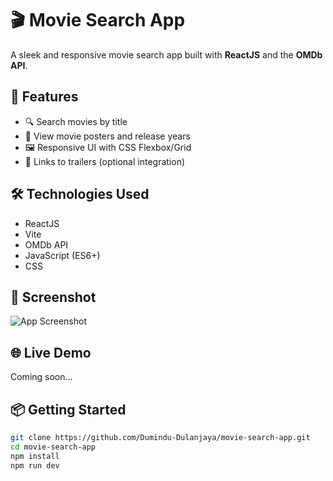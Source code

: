  # 🎬 Movie Search App

A sleek and responsive movie search app built with **ReactJS** and the **OMDb API**.

## 🚀 Features
- 🔍 Search movies by title
- 📃 View movie posters and release years
- 🖼️ Responsive UI with CSS Flexbox/Grid
- 🔗 Links to trailers (optional integration)

## 🛠️ Technologies Used
- ReactJS
- Vite
- OMDb API
- JavaScript (ES6+)
- CSS

## 📸 Screenshot
![App Screenshot](your-screenshot-url-if-any)

## 🌐 Live Demo
Coming soon...

## 📦 Getting Started
```bash
git clone https://github.com/Dumindu-Dulanjaya/movie-search-app.git
cd movie-search-app
npm install
npm run dev

